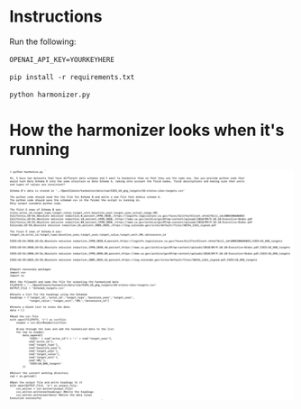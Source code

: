 # Instructions

Run the following:

`OPENAI_API_KEY=YOURKEYHERE`

`pip install -r requirements.txt`

`python harmonizer.py`

# How the harmonizer looks when it's running
![Example image of running the harmonizer code](example.png "Harmonization")
